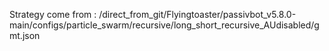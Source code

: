 Strategy come from : /direct_from_git/Flyingtoaster/passivbot_v5.8.0-main/configs/particle_swarm/recursive/long_short_recursive_AUdisabled/gmt.json